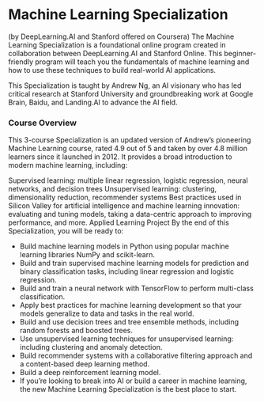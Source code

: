 # Machine Learning Specialization 
(by DeepLearning.AI and Stanford offered on Coursera)
The Machine Learning Specialization is a foundational online program created in collaboration between DeepLearning.AI and Stanford Online. This beginner-friendly program will teach you the fundamentals of machine learning and how to use these techniques to build real-world AI applications.

This Specialization is taught by Andrew Ng, an AI visionary who has led critical research at Stanford University and groundbreaking work at Google Brain, Baidu, and Landing.AI to advance the AI field.

### Course Overview
This 3-course Specialization is an updated version of Andrew’s pioneering Machine Learning course, rated 4.9 out of 5 and taken by over 4.8 million learners since it launched in 2012. It provides a broad introduction to modern machine learning, including:

Supervised learning: multiple linear regression, logistic regression, neural networks, and decision trees
Unsupervised learning: clustering, dimensionality reduction, recommender systems
Best practices used in Silicon Valley for artificial intelligence and machine learning innovation: evaluating and tuning models, taking a data-centric approach to improving performance, and more.
Applied Learning Project
By the end of this Specialization, you will be ready to:

* Build machine learning models in Python using popular machine learning libraries NumPy and scikit-learn.
* Build and train supervised machine learning models for prediction and binary classification tasks, including linear regression and logistic regression.
* Build and train a neural network with TensorFlow to perform multi-class classification.
* Apply best practices for machine learning development so that your models generalize to data and tasks in the real world.
* Build and use decision trees and tree ensemble methods, including random forests and boosted trees.
* Use unsupervised learning techniques for unsupervised learning: including clustering and anomaly detection.
* Build recommender systems with a collaborative filtering approach and a content-based deep learning method.
* Build a deep reinforcement learning model.
* If you’re looking to break into AI or build a career in machine learning, the new Machine Learning Specialization is the best place to start.
